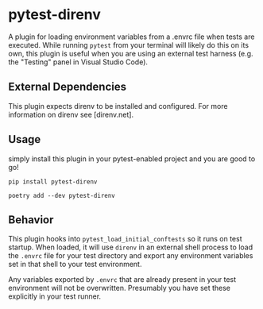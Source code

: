# pytest-direnv

A plugin for loading environment variables from a .envrc file when tests are executed.
While running `pytest` from your terminal will likely do this on its own, this plugin is
useful when you are using an external test harness (e.g. the "Testing" panel in Visual
Studio Code).

## External Dependencies
This plugin expects direnv to be installed and configured.  For more information on 
direnv see [direnv.net].

## Usage
simply install this plugin in your pytest-enabled project and you are good to go!
```
pip install pytest-direnv
```
```
poetry add --dev pytest-direnv
```

## Behavior
This plugin hooks into `pytest_load_initial_conftests` so it runs on test startup.  When
loaded, it will use `direnv` in an external shell process to load the `.envrc` file for
your test directory and export any environment variables set in that shell to your test
environment.

Any variables exported by `.envrc` that are already present in your test environment 
will not be overwritten.  Presumably you have set these explicitly in your test runner.
